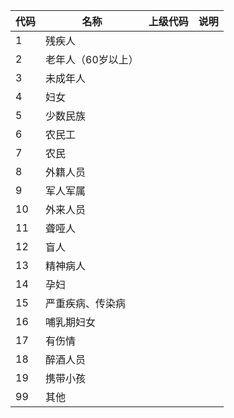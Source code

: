 | 代码 | 名称               | 上级代码 | 说明 |
| ---- | ------------------ | -------- | ---- |
| 1    | 残疾人             |          |      |
| 2    | 老年人（60岁以上） |          |      |
| 3    | 未成年人           |          |      |
| 4    | 妇女               |          |      |
| 5    | 少数民族           |          |      |
| 6    | 农民工             |          |      |
| 7    | 农民               |          |      |
| 8    | 外籍人员           |          |      |
| 9    | 军人军属           |          |      |
| 10   | 外来人员           |          |      |
| 11   | 聋哑人             |          |      |
| 12   | 盲人               |          |      |
| 13   | 精神病人           |          |      |
| 14   | 孕妇               |          |      |
| 15   | 严重疾病、传染病   |          |      |
| 16   | 哺乳期妇女         |          |      |
| 17   | 有伤情             |          |      |
| 18   | 醉酒人员           |          |      |
| 19   | 携带小孩           |          |      |
| 99   | 其他               |          |      |